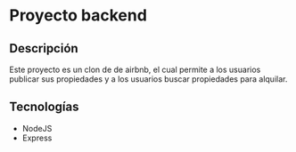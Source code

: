 # Proyecto backend

## Descripción
Este proyecto es un clon de de airbnb, el cual permite a los usuarios publicar sus propiedades y a los usuarios buscar propiedades para alquilar.

## Tecnologías
- NodeJS
- Express